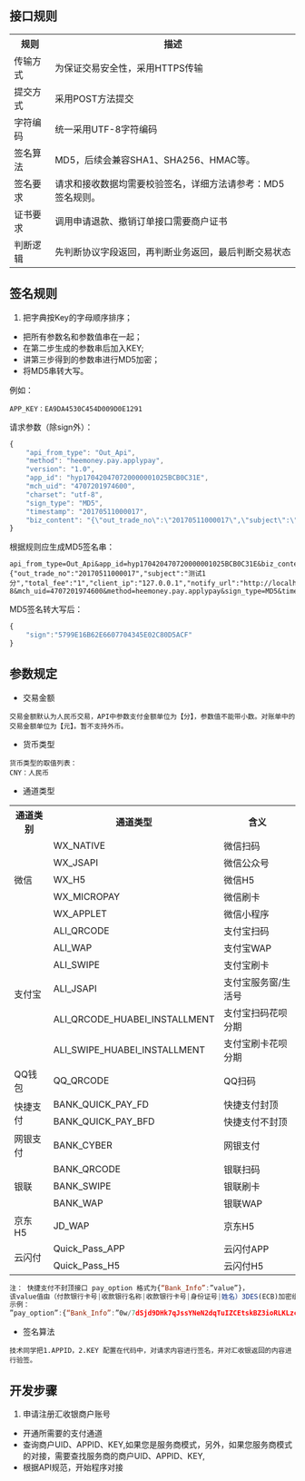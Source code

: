 ## 接口规则

<table data-hy-role="doctbl">
    <tr>
        <th>规则</th>
        <th>描述</th>   
    </tr>
    <tr>
        <td>传输方式</td>
        <td>为保证交易安全性，采用HTTPS传输</td>
    </tr>
    <tr>
        <td>提交方式</td>
        <td>采用POST方法提交</td>
    </tr>
    <tr>
        <td>字符编码</td>
        <td>统一采用UTF-8字符编码</td>
    </tr>
    <tr>
        <td>签名算法</td>
        <td>MD5，后续会兼容SHA1、SHA256、HMAC等。</td>
    </tr>
    <tr>
        <td>签名要求</td>
        <td>请求和接收数据均需要校验签名，详细方法请参考：MD5签名规则。</td>
    </tr>
    <tr>
        <td>证书要求</td>
        <td>调用申请退款、撤销订单接口需要商户证书</td>
    </tr>
    <tr>
        <td>判断逻辑</td>
        <td>先判断协议字段返回，再判断业务返回，最后判断交易状态</td>
    </tr>
</table>

## 签名规则

1. 把字典按Key的字母顺序排序；
- 把所有参数名和参数值串在一起；
- 在第二步生成的参数串后加入KEY;
- 讲第三步得到的参数串进行MD5加密；
- 将MD5串转大写。


例如：
```
APP_KEY：EA9DA4530C454D009D0E1291
```

请求参数（除sign外）：
```javascript
{
    "api_from_type": "Out_Api",
    "method": "heemoney.pay.applypay",
    "version": "1.0",
    "app_id": "hyp170420470720000001025BCB0C31E",
    "mch_uid": "4707201974600",
    "charset": "utf-8",
    "sign_type": "MD5",
    "timestamp": "20170511000017",
    "biz_content": "{\"out_trade_no\":\"20170511000017\",\"subject\":\"测试1分\",\"total_fee\":\"1\",\"client_ip\":\"127.0.0.1\",\"notify_url\":\"http://localhost/TestMergepay/Api/RecNotifyUrl.aspx\",\"return_url\":\"http://localhost/TestMergepay/Api/RecReturnUrl.aspx\",\"channel_type\":\"100\"}"
}
```

根据规则应生成MD5签名串：
```text
api_from_type=Out_Api&app_id=hyp170420470720000001025BCB0C31E&biz_content={"out_trade_no":"20170511000017","subject":"测试1分","total_fee":"1","client_ip":"127.0.0.1","notify_url":"http://localhost/TestMergepay/Api/RecNotifyUrl.aspx","return_url":"http://localhost/TestMergepay/Api/RecReturnUrl.aspx","channel_type":"100"}&charset=utf-8&mch_uid=4707201974600&method=heemoney.pay.applypay&sign_type=MD5&timestamp=20170511000017&version=1.0&key=EA9DA4530C454D009D0E1291
```

MD5签名转大写后：

```javascript
{
    "sign":"5799E16B62E6607704345E02C80D5ACF"
}
```



## 参数规定

- 交易金额
```text
交易金额默认为人民币交易，API中参数支付金额单位为【分】，参数值不能带小数。对账单中的交易金额单位为【元】。暂不支持外币。
```

- 货币类型
```text
货币类型的取值列表：
CNY：人民币
```

- 通道类型

<table data-hy-role="doctbl">
    <tr>
        <th>通道类别</th>
        <th>通道类型</th>
        <th>含义</th>
    </tr>
    <tr>
        <td rowspan="5">微信</td>
        <td>WX_NATIVE</td>
        <td>微信扫码</td>
    </tr>
    <tr>
        <td>WX_JSAPI</td>
        <td>微信公众号</td>
    </tr>
    <tr>
        <td>WX_H5</td>
        <td>微信H5</td>
    </tr>
    <tr>
        <td>WX_MICROPAY</td>
        <td>微信刷卡</td>
    </tr>
    <tr>
        <td>WX_APPLET</td>
        <td>微信小程序</td>
    </tr>
    <tr>
        <td rowspan="6">支付宝</td>
        <td>ALI_QRCODE</td>
        <td>支付宝扫码</td>
    </tr>
    <tr>
        <td>ALI_WAP</td>
        <td>支付宝WAP</td>
    </tr>
    <tr>
        <td>ALI_SWIPE</td>
        <td>支付宝刷卡</td>
    </tr>
    <tr>
        <td>ALI_JSAPI</td>
        <td>支付宝服务窗/生活号</td>
    </tr>
    <tr>
        <td>ALI_QRCODE_HUABEI_INSTALLMENT</td>
        <td>支付宝扫码花呗分期</td>
    </tr>
    <tr>
        <td>ALI_SWIPE_HUABEI_INSTALLMENT</td>
        <td>支付宝刷卡花呗分期</td>
    </tr>
    <tr>
        <td>QQ钱包</td>
        <td>QQ_QRCODE</td>
        <td>QQ扫码</td>
    </tr>
    <tr>
        <td rowspan="2">快捷支付</td>
        <td>BANK_QUICK_PAY_FD</td>
        <td>快捷支付封顶</td>
    </tr>
    <tr>
        <td>BANK_QUICK_PAY_BFD</td>
        <td>快捷支付不封顶</td>
    </tr>
    <tr>
        <td>网银支付</td>
        <td>BANK_CYBER</td>
        <td>网银支付</td>
    </tr>
    <tr>
        <td rowspan="3">银联</td>
        <td>BANK_QRCODE</td>
        <td>银联扫码</td>
    </tr>
    <tr>
        <td>BANK_SWIPE</td>
        <td>银联刷卡</td>
    </tr>
    <tr>
        <td>BANK_WAP</td>
        <td>银联WAP</td>
    </tr>
    <tr>
        <td>京东H5</td>
        <td>JD_WAP</td>
        <td>京东H5</td>
    </tr>
    <tr>
        <td rowspan="2">云闪付</td>
        <td>Quick_Pass_APP</td>
        <td>云闪付APP</td>
    </tr>
    <tr>
        <td>Quick_Pass_H5</td>
        <td>云闪付H5</td>
    </tr>
</table>


```javascript
注： 快捷支付不封顶接口 pay_option 格式为{“Bank_Info”:”value”}，
该value值由（付款银行卡号|收款银行名称|收款银行卡号|身份证号|姓名）3DES(ECB)加密组成。
示例：
”pay_option”:{“Bank_Info”:”0w/7dSjd9DHk7qJssYNeN2dqTuIZCEtskBZ3ioRLKLzcKLQfYyTYwnshoEXqKaLsDhkOyFjD9/zdb3wbffxDybUEM5DgR7zxRSKT0+Utiqc=”}
```


- 签名算法
 ```text
技术同学把1.APPID，2.KEY 配置在代码中，对请求内容进行签名，并对汇收银返回的内容进行验签。
 ```

## 开发步骤

1. 申请注册汇收银商户账号
- 开通所需要的支付通道
- 查询商户UID、APPID、KEY,如果您是服务商模式，另外，如果您服务商模式的对接，需要查找服务商的商户UID、APPID、KEY,
- 根据API规范，开始程序对接
